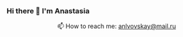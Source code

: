 ### Hi there 👋 I'm Anastasia

<p align='center'>
   📫 How to reach me: <a href='mailto:anlvovskay@mail.ru'>anlvovskay@mail.ru</a>
</p>


<!--
**nlfop/nlfop** is a ✨ _special_ ✨ repository because its `README.md` (this file) appears on your GitHub profile.

Here are some ideas to get you started:

- 🔭 I’m currently working on ...
- 🌱 I’m currently learning ...
- 👯 I’m looking to collaborate on ...
- 🤔 I’m looking for help with ...
- 💬 Ask me about ...
- 📫 How to reach me: ...
- 😄 Pronouns: ...
- ⚡ Fun fact: ...
-->
